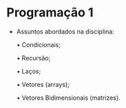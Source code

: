 # Programação 1

- Assuntos abordados na disciplina:
   
   • Condicionais;
   
   • Recursão;
   
   • Laços;
   
   • Vetores (arrays);
   
   • Vetores Bidimensionais (matrizes).
